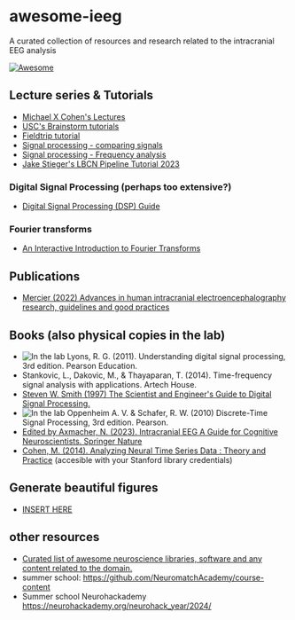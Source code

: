 # awesome-ieeg
A curated collection of resources and research related to the intracranial EEG analysis

[![Awesome](https://cdn.rawgit.com/sindresorhus/awesome/d7305f38d29fed78fa85652e3a63e154dd8e8829/media/badge.svg)](https://github.com/sindresorhus/awesome)

## Lecture series & Tutorials
- [Michael X Cohen's Lectures](https://www.youtube.com/@mikexcohen1)
- [USC's Brainstorm tutorials](https://neuroimage.usc.edu/brainstorm/Tutorials)
- [Fieldtrip tutorial](https://www.fieldtriptoolbox.org/tutorial/)
- [Signal processing - comparing signals](https://makeabilitylab.github.io/physcomp/signals/ComparingSignals/index.html)
- [Signal processing - Frequency analysis](https://makeabilitylab.github.io/physcomp/signals/FrequencyAnalysis/index.html)
- [Jake Stieger's LBCN Pipeline Tutorial 2023](https://www.dropbox.com/scl/fo/c5wxzknmkhczsc3d8d5l4/AJqHWuK_1Q7RKhfnjPjFKjs?rlkey=kkevq3u4j88puk2jvyec108za&st=s37w2hu9&dl=0)

### Digital Signal Processing (perhaps too extensive?)
- [Digital Signal Processing (DSP) Guide](https://github.com/mikeroyal/DSP-Guide)
### Fourier transforms
- [An Interactive Introduction to Fourier Transforms](https://www.jezzamon.com/fourier/)

  
## Publications
- [Mercier (2022) Advances in human intracranial electroencephalography research, guidelines and good practices](https://doi.org/10.1016/j.neuroimage.2022.119438)

## Books (also physical copies in the lab)
- ![In the lab](https://img.shields.io/badge/in%20the%20lab-8A2BE2) Lyons, R. G. (2011). Understanding digital signal processing, 3rd edition. Pearson Education.
- Stankovic, L., Dakovic, M., & Thayaparan, T. (2014). Time-frequency signal analysis with applications. Artech House.
- [Steven W. Smith (1997) The Scientist and Engineer's Guide to Digital Signal Processing.](https://www.dspguide.com/pdfbook.htm)
- ![In the lab](https://img.shields.io/badge/in%20the%20lab-8A2BE2) Oppenheim A. V. & Schafer, R. W. (2010) Discrete-Time Signal Processing, 3rd edition. Pearson.
- [Edited by Axmacher, N. (2023). Intracranial EEG A Guide for Cognitive Neuroscientists. Springer Nature](https://link.springer.com/book/10.1007/978-3-031-20910-9)
- [Cohen, M. (2014). Analyzing Neural Time Series Data : Theory and Practice](https://stanford.idm.oclc.org/login?url=https://search.ebscohost.com/login.aspx?direct=true&db=nlebk&AN=689432&site=ehost-live&scope=site&ebv=EB&ppid=pp_2) (accesible with your Stanford library credentials)

## Generate beautiful figures
- [INSERT HERE]()

## other resources
- [Curated list of awesome neuroscience libraries, software and any content related to the domain.](https://project-awesome.org/analyticalmonk/awesome-neuroscience)
- summer school: https://github.com/NeuromatchAcademy/course-content
- Summer school Neurohackademy https://neurohackademy.org/neurohack_year/2024/
